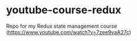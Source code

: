 # youtube-course-redux
Repo for my Redux state management course (https://www.youtube.com/watch?v=7zee9vaA27c)
